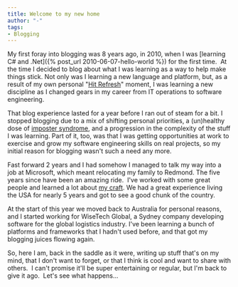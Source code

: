 ```yaml
---
title: Welcome to my new home
author: "-"
tags: 
- Blogging
---
```

My first foray into blogging was 8 years ago, in 2010, when I was [learning C#
and .Net]({% post_url 2010-06-07-hello-world %}) for the first time.  At the
time I decided to blog about what I was learning as a way to help make things
stick. Not only was I learning a new language and platform, but, as a result of
my own personal "[Hit Refresh](https://news.microsoft.com/hitrefresh/)"
moment, I was learning a new discipline as I changed gears in my career from IT
operations to software engineering.
<!--more-->

That blog experience lasted for a year before I ran out of steam for a bit. I
stopped blogging due to a mix of shifting personal priorities, a (un)healthy
dose of [imposter syndrome](https://www.hanselman.com/blog/ImAPhonyAreYou.aspx),
and a progression in the complexity of the stuff I was learning. Part of it,
too, was that I was getting opportunities at work to exercise and grow my
software engineering skills on real projects, so my initial reason for blogging
wasn't such a need any more.

Fast forward 2 years and I had somehow I managed to talk my way into a job at
Microsoft, which meant relocating my family to Redmond. The five years since
have been an amazing ride.  I've worked with some great people and learned a lot
about [my craft](http://manifesto.softwarecraftsmanship.org/). We had a great
experience living the USA for nearly 5 years and got to see a good chunk of the
country.

At the start of this year we moved back to Australia for personal reasons, and I
started working for WiseTech Global, a Sydney company developing software for
the global logistics industry. I've been learning a bunch of platforms and
frameworks that I hadn't used before, and that got my blogging juices flowing
again.

So, here I am, back in the saddle as it were, writing up stuff that's on my
mind, that I don't want to forget, or that I think is cool and want to share
with others.  I can't promise it'll be super entertaining or regular, but I'm
back to give it ago.  Let's see what happens...
